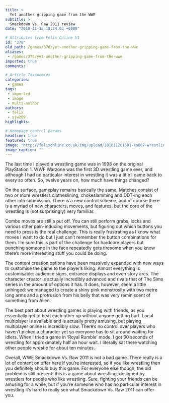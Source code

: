 ```yaml
---
title: >
  Yet another gripping game from the WWE
subtitle: >
  Smackdown Vs. Raw 2011 review
date: "2010-11-15 18:24:03 +0000"

# Attributes from Felix Online V1
id: "378"
old_path: /games/378/yet-another-gripping-game-from-the-wwe
aliases:
 - /games/378/yet-another-gripping-game-from-the-wwe
imported: true
comments:

# Article Taxonomies
categories:
 - games
tags:
 - imported
 - image
 - multi-author
authors:
 - felix
 - sjw209
highlights:

# Homepage control params
headline: true
featured: true
image: "http://felixonline.co.uk/img/upload/201011261501-ks607-wrestlin.jpg"
image_caption: ""
---
```


The last time I played a wrestling game was in 1998 on the original PlayStation 1. WWF Warzone was the first 3D wrestling game ever, and although I had no particular interest in wrestling it was a title I came back to every so often. So, twelve years on, how much have things changed?

On the surface, gameplay remains basically the same. Matches consist of two or more wrestlers clotheslining, chokeslamming and DDT-ing each other into submission. There is a new control scheme, and of course there is a myriad of new characters, moves, and features, but the core of the wrestling is (not surprisingly) very familliar.

Combo moves are still a put off. You can still perform grabs, locks and various other pain-inducing movements, but figuring out which buttons you need to press is the real challenge. This is really frustrating as I know what moves I want to do but I just can’t remember the button combinations for them. I’m sure this is part of the challenge for hardcore players but punching someone in the face repeatedly gets tiresome when you know there’s more interesting stuff you could be doing.

The content creation options have been massively expanded with new ways to customise the game to the player’s liking. Almost everything is customisable: audience signs, entrance displays and even story arcs. The character creator is actually incredibly advanced and rivals that of The Sims series in the amount of options it has. It does, however, seem a little unhinged: we managed to create a shiny pink monstrosity with two metre long arms and a protrusion from his belly that was very reminiscent of something from Alien.

The best part about wrestling games is playing with friends, as you essentially get to beat each other up without anyone getting hurt. Local multiplayer is available and is actually pretty amusing, but playing multiplayer online is incredibly slow. There’s no control over players who haven’t picked a character yet so everyone has to sit around waiting for idlers. When I tried a game in ‘Royal Rumble’ mode, I got 30 seconds of wrestling for approximately half an hour wait. I literally sat there watching other people wrestle for about ten minutes.

Overall, WWE Smackdown Vs. Raw 2011 is not a bad game. There really is a lot of content on offer here if you’re interested, so if you like wrestling then you definitely should buy this game. For everyone else though, the old problem is still present: this is a game about wrestling, designed by wrestlers for people who like wrestling. Sure, fighting your friends can be amusing for a while, but if you’re someone who has no particular interest in wrestling it’s hard to really see what Smackdown Vs. Raw 2011 can offer you.
